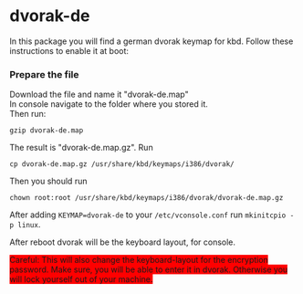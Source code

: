# dvorak-de
In this package you will find a german dvorak keymap for kbd.
Follow these instructions to enable it at boot:

### Prepare the file
Download the file and name it "dvorak-de.map"      
In console navigate to the folder where you stored it.       
Then run:
```
gzip dvorak-de.map
```
The result is "dvorak-de.map.gz".
Run
```
cp dvorak-de.map.gz /usr/share/kbd/keymaps/i386/dvorak/
```
Then you should run 
```
chown root:root /usr/share/kbd/keymaps/i386/dvorak/dvorak-de.map.gz
```

After adding `KEYMAP=dvorak-de`  to your `/etc/vconsole.conf`
run `mkinitcpio -p linux`. 

After reboot dvorak will be the keyboard layout, for console.

<span style="background-color:red;">
Careful: This will also change the keyboard-layout for the encryption password.
Make sure, you will be able to enter it in dvorak. Otherwise you will lock yourself out of your machine.
  </span>

